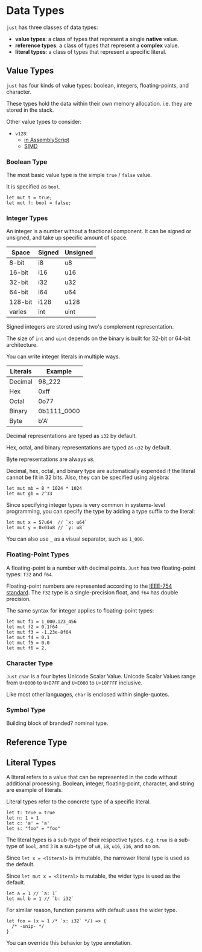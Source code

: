 # Data Types

`just` has three classes of data types:

- **value types**: a class of types that represent a single **native** value.
- **reference types**: a class of types that represent a **complex** value.
- **literal types**: a class of types that represent a specific literal.

## Value Types

`just` has four kinds of value types: boolean, integers, floating-points, and character.

These types hold the data within their own memory allocation. i.e. they are stored in the stack.

Other value types to consider:

- `v128`:
  - [in AssemblyScript](https://www.assemblyscript.org/types.html#types)
  - [SIMD](https://en.wikipedia.org/wiki/SIMD)

### Boolean Type

The most basic value type is the simple `true` / `false` value.

It is specified as `bool`.

```just file=./bool.just
let mut t = true;
let mut f: bool = false;
```

### Integer Types

An integer is a number without a fractional component.
It can be signed or unsigned, and take up specific amount of space.

| Space   | Signed | Unsigned |
| ------- | ------ | -------- |
| 8-bit   | i8     | u8       |
| 16-bit  | i16    | u16      |
| 32-bit  | i32    | u32      |
| 64-bit  | i64    | u64      |
| 128-bit | i128   | u128     |
| varies  | int    | uint     |

Signed integers are stored using two's complement representation.

The size of `int` and `uint` depends on the binary is built for 32-bit or 64-bit architecture.

You can write integer literals in multiple ways.

| Literals | Example     |
| -------- | ----------- |
| Decimal  | 98_222      |
| Hex      | 0xff        |
| Octal    | 0o77        |
| Binary   | 0b1111_0000 |
| Byte     | b'A'        |

Decimal representations are typed as `i32` by default.

Hex, octal, and binary representations are typed as `u32` by default.

Byte representations are always `u8`.

Decimal, hex, octal, and binary type are automatically expended if the literal cannot be fit in 32 bits.
Also, they can be specified using algebra:

```just
let mut mb = 8 * 1024 * 1024
let mut gb = 2^33
```

Since specifying integer types is very common in systems-level programming,
you can specify the type by adding a type suffix to the literal:

```just
let mut x = 57u64  // `x: u64`
let mut y = 0x01u8 // `y: u8`
```

You can also use `_` as a visual separator, such as `1_000`.

### Floating-Point Types

A floating-point is a number with decimal points.
`Just` has two floating-point types: `f32` and `f64`.

Floating-point numbers are represented according to the [IEEE-754 standard](https://en.wikipedia.org/wiki/IEEE_754).
The `f32` type is a single-precision float, and `f64` has double precision.

The same syntax for integer applies to floating-point types:

```just
let mut f1 = 1_000.123_456
let mut f2 = 0.1f64
let mut f3 = -1.23e-8f64
let mut f4 = 0.1
let mut f5 = 0.0
let mut f6 = 2.
```

### Character Type

`Just` `char` is a four bytes Unicode Scalar Value.
Unicode Scalar Values range from `U+0000` to `U+D7FF` and `U+E000` to `U+10FFFF` inclusive.

Like most other languages, `char` is enclosed within single-quotes.

### Symbol Type

Building block of branded? nominal type.

## Reference Type

## Literal Types

A literal refers to a value that can be represented in the code without additional processing.
Boolean, integer, floating-point, character, and string are example of literals.

Literal types refer to the concrete type of a specific literal.

```just
let t: true = true
let n: 1 = 1
let c: 'a' = 'a'
let s: "foo" = "foo"
```

The literal types is a sub-type of their respective types.
e.g. `true` is a sub-type of `bool`, and `3` is a sub-type of `u8`, `i8`, `u16`, `i16`, and so on.

Since `let x = <literal>` is immutable,
the narrower literal type is used as the default.

Since `let mut x = <literal>` is mutable,
the wider type is used as the default.

```just
let a = 1 // `a: 1`
let mul b = 1 // `b: i32`
```

For similar reason,
function params with default uses the wider type.

```just
let foo = (x = 1 /* `x: i32` */) => {
  /* -snip- */
}
```

You can override this behavior by type annotation.

